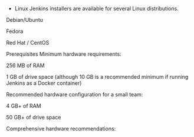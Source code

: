 - Linux 
Jenkins installers are available for several Linux distributions.

Debian/Ubuntu

Fedora

Red Hat / CentOS

Prerequisites
Minimum hardware requirements:

256 MB of RAM

1 GB of drive space (although 10 GB is a recommended minimum if running Jenkins as a Docker container)

Recommended hardware configuration for a small team:

4 GB+ of RAM

50 GB+ of drive space

Comprehensive hardware recommendations:
